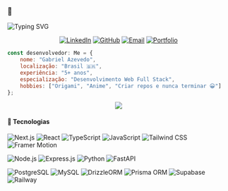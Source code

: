 ### 👋
  <img src="https://readme-typing-svg.herokuapp.com/?font=Fira+Code&size=18&duration=2800&pause=10000&color=b40c46&center=false&vCenter=false&width=940&lines=Olá,+me+chamo+Gabriel+Azevedo" alt="Typing SVG" />

<div align="center">
  
[![LinkedIn](https://img.shields.io/badge/LinkedIn-0077B5?style=for-the-badge&logo=linkedin&logoColor=white)](https://www.linkedin.com/in/gabriel-azevedo-b72b27191/)
[![GitHub](https://img.shields.io/badge/GitHub-100000?style=for-the-badge&logo=github&logoColor=white)](https://github.com/dargouls)
[![Email](https://img.shields.io/badge/Email-D14836?style=for-the-badge&logo=gmail&logoColor=white)](mailto:gabriel.azevedo-dev@hotmail.com)
[![Portfolio](https://img.shields.io/badge/Portfolio-FF5722?style=for-the-badge&logo=todoist&logoColor=white)](https://gabriel-azv.com)

</div>

```javascript
const desenvolvedor: Me = {
    nome: "Gabriel Azevedo",
    localização: "Brasil 🇧🇷",
    experiência: "5+ anos",
    especialização: "Desenvolvimento Web Full Stack",
    hobbies: ["Origami", "Anime", "Criar repos e nunca terminar 😀"]
};
```

<div align="center">
  <img src="https://github-readme-streak-stats.herokuapp.com/?user=dargouls&theme=tokyonight&hide_border=true&background=0D1117&stroke=F85D7F&ring=F85D7F&fire=F85D7F&currStreakLabel=FFFFFF"/>
</div>

#### 🎯 Tecnologias

<div>


![Next.js](https://img.shields.io/badge/Next.js-000000?style=for-the-badge&logo=next.js&logoColor=white)
![React](https://img.shields.io/badge/React-20232A?style=for-the-badge&logo=react&logoColor=61DAFB)
![TypeScript](https://img.shields.io/badge/TypeScript-007ACC?style=for-the-badge&logo=typescript&logoColor=white)
![JavaScript](https://img.shields.io/badge/JavaScript-F7DF1E?style=for-the-badge&logo=javascript&logoColor=black)
![Tailwind CSS](https://img.shields.io/badge/Tailwind_CSS-38B2AC?style=for-the-badge&logo=tailwind-css&logoColor=white)
![Framer Motion](https://img.shields.io/badge/Framer_Motion-black?style=for-the-badge&logo=framer&logoColor=blue)

![Node.js](https://img.shields.io/badge/Node.js-43853D?style=for-the-badge&logo=node.js&logoColor=white)
![Express.js](https://img.shields.io/badge/Express.js-404D59?style=for-the-badge&logo=express&logoColor=white)
![Python](https://img.shields.io/badge/Python-3776AB?style=for-the-badge&logo=python&logoColor=white)
![FastAPI](https://img.shields.io/badge/FastAPI-009688?style=for-the-badge&logo=fastapi&logoColor=white)

![PostgreSQL](https://img.shields.io/badge/PostgreSQL-316192?style=for-the-badge&logo=postgresql&logoColor=white)
![MySQL](https://img.shields.io/badge/MySQL-00000F?style=for-the-badge&logo=mysql&logoColor=white)
![DrizzleORM](https://img.shields.io/badge/DrizzleORM-C5F74F?style=for-the-badge&logo=drizzle&logoColor=black)
![Prisma ORM](https://img.shields.io/badge/Prisma-2D3748?style=for-the-badge&logo=prisma&logoColor=white&labelColor=1A202C)
![Supabase](https://img.shields.io/badge/Supabase-3ECF8E?style=for-the-badge&logo=supabase&logoColor=white)
![Railway](https://img.shields.io/badge/Railway-853bce?style=for-the-badge&logo=railway&logoColor=white)

</div>
